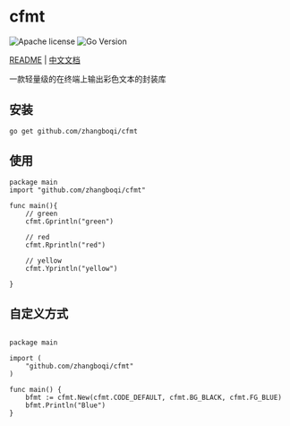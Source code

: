 # cfmt

![Apache license](https://img.shields.io/badge/license-Apache%202-blue)
![Go Version](https://img.shields.io/badge/go%20version-%3E%3D1.16-brightgreen)

[README](README.md) | [中文文档](README_zh.md)

一款轻量级的在终端上输出彩色文本的封装库

## 安装
```
go get github.com/zhangboqi/cfmt
```

## 使用
```golang
package main
import "github.com/zhangboqi/cfmt"

func main(){
	// green
	cfmt.Gprintln("green")

	// red
	cfmt.Rprintln("red")

	// yellow
	cfmt.Yprintln("yellow")

}
```

## 自定义方式
```golang

package main

import (
	"github.com/zhangboqi/cfmt"
)

func main() {
	bfmt := cfmt.New(cfmt.CODE_DEFAULT, cfmt.BG_BLACK, cfmt.FG_BLUE)
	bfmt.Println("Blue")
}

```